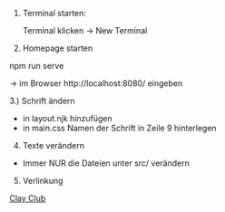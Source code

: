 1. Terminal starten:

    Terminal klicken -> New Terminal

2. Homepage starten

npm run serve

-> im Browser http://localhost:8080/ eingeben


3.) Schrift ändern
- in layout.njk hinzufügen
- in main.css Namen der Schrift in Zeile 9 hinterlegen


4. Texte verändern

- Immer NUR die Dateien unter src/ verändern

5. Verlinkung

<a href="/der-clay-club">Clay Club</a>